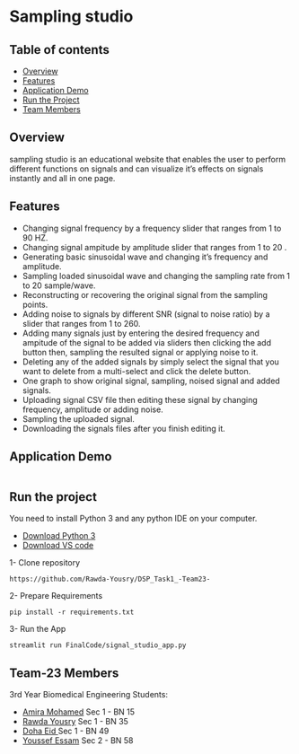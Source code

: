 # Sampling studio
## Table of contents

- [Overview](#Overview)
- [Features](#Features)
- [Application Demo](#application-demo)
- [Run the Project](#run-the-project)
- [Team Members](#team-23-members)

## Overview 
sampling studio is an educational website that enables the user to perform different functions on signals and can visualize it’s effects on signals instantly and all in one page.

## Features 
* Changing signal frequency by a frequency slider that ranges from 1 to 90 HZ.
* Changing signal ampitude by amplitude slider that ranges from 1 to 20 .
* Generating basic sinusoidal wave and changing it’s frequency and amplitude.
* Sampling loaded sinusoidal wave and changing the sampling rate from 1 to 20 sample/wave.
* Reconstructing or recovering the original signal from the sampling points.
* Adding noise to signals by different SNR (signal to noise ratio) by a slider that ranges from 1 to 260.
* Adding many signals just by entering the desired frequency and ampitude of the signal to be added via sliders then clicking the add button then, sampling the resulted signal or applying noise to it.
* Deleting any of the added signals by simply select the signal that you want to delete from a multi-select and click the delete button.
* One graph to show original signal, sampling, noised signal and added signals.
* Uploading signal CSV file then editing these signal by changing frequency, amplitude or adding noise.
* Sampling the uploaded signal.
* Downloading the signals files after you finish editing it.

## Application Demo
<p align="center">
 <img src=""/>
</p>


## Run the project
You need to install Python 3 and any python IDE on your computer.
- [Download Python 3](https://www.python.org/downloads/)
- [Download VS code](hhttps://code.visualstudio.com/download)

1- Clone repository
```
https://github.com/Rawda-Yousry/DSP_Task1_-Team23-

```
2- Prepare Requirements
```
pip install -r requirements.txt
```

3- Run the App
```
streamlit run FinalCode/signal_studio_app.py
```

## Team-23 Members

3rd Year Biomedical Engineering Students:

- [Amira Mohamed](https://github.com/AmeeraMOhammed)  Sec 1 - BN 15
- [Rawda Yousry](https://github.com/Rawda-Yousry) Sec 1 - BN 35
- [Doha Eid ](https://github.com/doha-eid)  Sec 1 - BN 49
- [Youssef Essam](https://github.com/jooo71)  Sec 2 - BN 58


